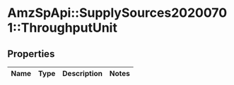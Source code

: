 # AmzSpApi::SupplySources20200701::ThroughputUnit

## Properties
Name | Type | Description | Notes
------------ | ------------- | ------------- | -------------

